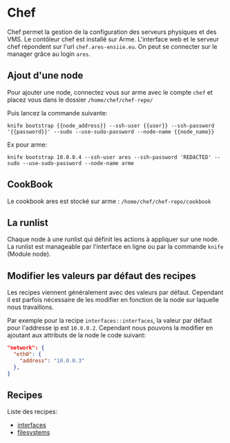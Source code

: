 # Chef

Chef permet la gestion de la configuration des serveurs physiques et des VMS.
Le contôleur chef est installé sur Arme. L'interface web et le serveur chef répondent sur l'url `chef.ares-ensiie.eu`. On peut se connecter sur le manager grâce au login `ares`.

## Ajout d'une node

Pour ajouter une node, connectez vous sur arme avec le compte `chef` et placez vous dans le dossier `/home/chef/chef-repo/`

Puis lancez la commande suivante:
```shell
knife bootstrap {{node_address}} --ssh-user {{user}} --ssh-password '{{password}}' --sudo --use-sudo-password --node-name {{node_name}}
```

Ex pour arme:
```shell
knife bootstrap 10.0.0.4 --ssh-user ares --ssh-password 'REDACTED' --sudo --use-sudo-password --node-name arme
```

## CookBook

Le cookbook ares est stocké sur arme : `/home/chef/chef-repo/cookbook`

## La runlist

Chaque node à une runlist qui définit les actions à appliquer sur une node.
La runlist est manageable par l'interface en ligne ou par la commande `knife` (Module node).

## Modifier les valeurs par défaut des recipes
Les recipes viennent généralement avec des valeurs par défaut. Cependant il est parfois nécessaire de les modifier en fonction de la node sur laquelle nous travaillons.

Par exemple pour la recipe `interfaces::interfaces`, la valeur par défaut pour l'addresse ip est `10.0.0.2`. Cependant nous pouvons la modifier en ajoutant aux attributs de la node le code suivant:

```json
"network": {
  "eth0": {
    "address": "10.0.0.3"
  },
}
```

## Recipes
Liste des recipes:
- [interfaces](chef/recipes/interfaces.md)
- [filesystems](chef/recipes/filesystems.md)
